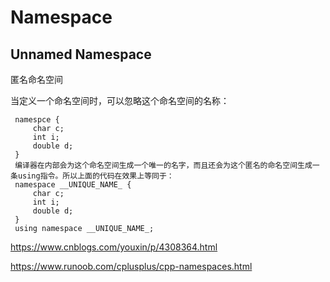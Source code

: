 # Namespace

## Unnamed Namespace

匿名命名空间

当定义一个命名空间时，可以忽略这个命名空间的名称：

     namespce {
         char c;
         int i;
         double d;
     }
     编译器在内部会为这个命名空间生成一个唯一的名字，而且还会为这个匿名的命名空间生成一条using指令。所以上面的代码在效果上等同于：
     namespace __UNIQUE_NAME_ {
         char c;
         int i;
         double d;
     }
     using namespace __UNIQUE_NAME_;


https://www.cnblogs.com/youxin/p/4308364.html

https://www.runoob.com/cplusplus/cpp-namespaces.html
